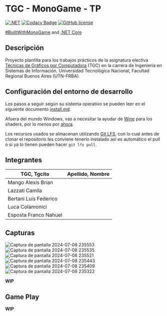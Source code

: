# TGC - MonoGame - TP

[![.NET](https://github.com/tgc-utn/tgc-monogame-tp/actions/workflows/dotnet.yml/badge.svg)](https://github.com/tgc-utn/tgc-monogame-tp/actions/workflows/dotnet.yml)
[![Codacy Badge](https://app.codacy.com/project/badge/Grade/63382c4441444632b06d83dcc6dab106)](https://app.codacy.com/gh/tgc-utn/tgc-monogame-tp/dashboard?utm_source=gh&utm_medium=referral&utm_content=&utm_campaign=Badge_grade)
[![GitHub license](https://img.shields.io/github/license/tgc-utn/tgc-monogame-tp.svg)](https://github.com/tgc-utn/tgc-monogame-tp/blob/master/LICENSE)

[#BuiltWithMonoGame](http://www.monogame.net) and [.NET Core](https://dotnet.microsoft.com)

## Descripción

Proyecto plantilla para los trabajos prácticos de la asignatura electiva [Técnicas de Gráficos por Computadora](http://tgc-utn.github.io/) (TGC) en la carrera de Ingeniería en Sistemas de Información. Universidad Tecnológica Nacional, Facultad Regional Buenos Aires (UTN-FRBA).

## Configuración del entorno de desarrollo

Los pasos a seguir según su sistema operativo se pueden leer en el siguiente documento [install.md](https://github.com/tgc-utn/tgc-monogame-samples/blob/master/docs/install/install.md).

Afuera del mundo Windows, vas a necesitar la ayudar de [Wine](https://www.winehq.org) para los shaders, por lo menos por [ahora](https://github.com/MonoGame/MonoGame/issues/2167).

Los recursos usados se almacenan utilizando [Git LFS](https://git-lfs.github.com), con lo cual antes de clonar el repositorio les conviene tenerlo instalado así es automático el pull o si ya lo tienen pueden hacer `git lfs pull`.

## Integrantes

TGC, Tgcito  |  Apellido, Nombre
------------ | -------------
| Mango Alexis Brian |
| Lazzati Camila |
| Bertani Luis Federico |
| Luca Colamonici |
| Esposta Franco Nahuel |

## Capturas

![Captura de pantalla 2024-07-08 235553](https://github.com/abmango/2024-1C-3051-Marble_It_Down/assets/63322647/0baec2db-c95b-4042-9066-3b3097f88a19)
![Captura de pantalla 2024-07-08 235535](https://github.com/abmango/2024-1C-3051-Marble_It_Down/assets/63322647/fe218372-1352-4340-b4c2-9e15f05d764a)
![Captura de pantalla 2024-07-08 235521](https://github.com/abmango/2024-1C-3051-Marble_It_Down/assets/63322647/b43efdda-62b3-41be-b4e8-45eb3bc4e4a6)
![Captura de pantalla 2024-07-08 235443](https://github.com/abmango/2024-1C-3051-Marble_It_Down/assets/63322647/544fb462-8e78-4fa4-8607-2af5de95b839)
![Captura de pantalla 2024-07-08 235409](https://github.com/abmango/2024-1C-3051-Marble_It_Down/assets/63322647/834c3761-9515-4470-9623-2c0fde0ef3bd)
![Captura de pantalla 2024-07-08 235322](https://github.com/abmango/2024-1C-3051-Marble_It_Down/assets/63322647/38ed7c1a-5a6c-40b5-9582-fe3789edeee0)

**WIP**

## Game Play
**WIP**
